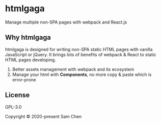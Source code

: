 # htmlgaga

Manage multiple non-SPA pages with webpack and React.js

## Why htmlgaga

htmlgaga is designed for writing non-SPA static HTML pages with vanilla JavaScript or jQuery. It brings lots of benefits of webpack & React to static HTML pages developing.

1. Better assets management with webpack and its ecosystem
2. Manage your html with **Components**, no more copy & paste which is error-prone

## License

GPL-3.0

Copyright © 2020-present Sam Chen
